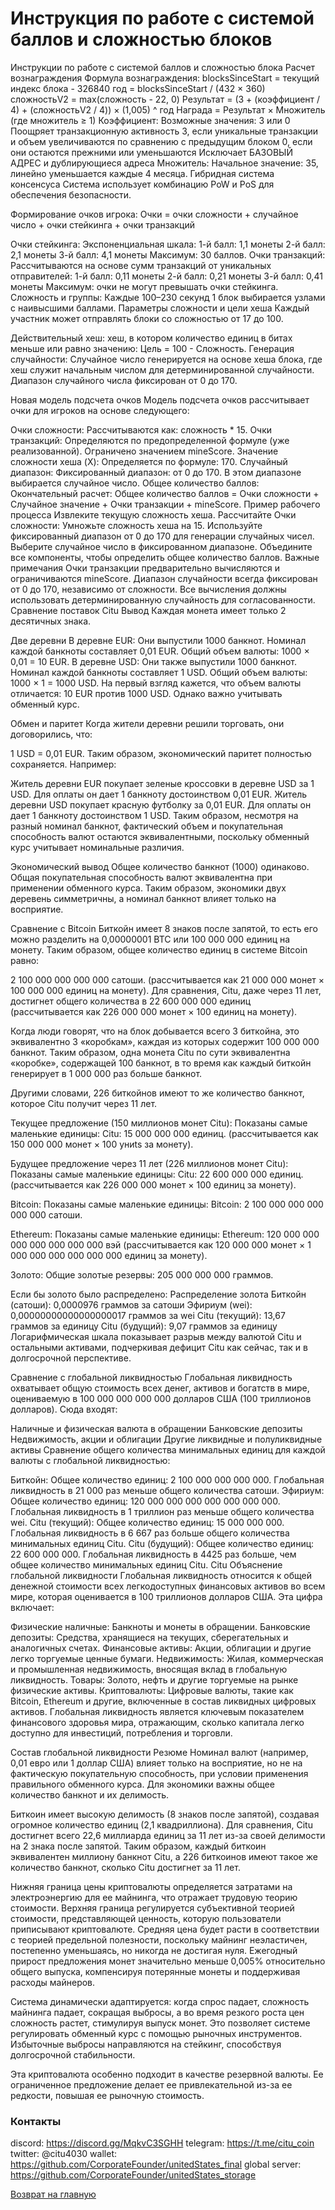 # Инструкция по работе с системой баллов и сложностью блоков

Инструкции по работе с системой баллов и сложностью блока
Расчет вознаграждения
Формула вознаграждения:
blocksSinceStart = текущий индекс блока - 326840
год = blocksSinceStart / (432 × 360)
сложностьV2 = max(сложность - 22, 0)
Результат = (3 + (коэффициент / 4) + (сложностьV2 / 4)) × (1,005) ^ год
Награда = Результат × Множитель (где множитель ≥ 1)
Коэффициент:
Возможные значения: 3 или 0
Поощряет транзакционную активность
3, если уникальные транзакции и объем увеличиваются по сравнению с предыдущим блоком
0, если они остаются прежними или уменьшаются
Исключает БАЗОВЫЙ АДРЕС и дублирующиеся адреса
Множитель:
Начальное значение: 35, линейно уменьшается каждые 4 месяца.
Гибридная система консенсуса
Система использует комбинацию PoW и PoS для обеспечения безопасности.

Формирование очков игрока:
Очки = очки сложности + случайное число + очки стейкинга + очки транзакций

Очки стейкинга:
Экспоненциальная шкала:
1-й балл: 1,1 монеты
2-й балл: 2,1 монеты
3-й балл: 4,1 монеты
Максимум: 30 баллов.
Очки транзакций:
Рассчитываются на основе сумм транзакций от уникальных отправителей:
1-й балл: 0,11 монеты
2-й балл: 0,21 монеты
3-й балл: 0,41 монеты
Максимум: очки не могут превышать очки стейкинга.
Сложность и группы:
Каждые 100–230 секунд 1 блок выбирается узлами с наивысшими баллами.
Параметры сложности и цели хеша
Каждый участник может отправлять блоки со сложностью от 17 до 100.

Действительный хеш: хеш, в котором количество единиц в битах меньше или равно значению:
Цель = 100 - Сложность.
Генерация случайности:
Случайное число генерируется на основе хеша блока, где хеш служит начальным числом для детерминированной случайности. Диапазон случайного числа фиксирован от 0 до 170.

Новая модель подсчета очков
Модель подсчета очков рассчитывает очки для игроков на основе следующего:

Очки сложности:
Рассчитываются как: сложность * 15.
Очки транзакций:
Определяются по предопределенной формуле (уже реализованной).
Ограничено значением mineScore.
Значение сложности хеша (X):
Определяется по формуле: 170.
Случайный диапазон:
Фиксированный диапазон: от 0 до 170.
В этом диапазоне выбирается случайное число.
Общее количество баллов:
Окончательный расчет: Общее количество баллов = Очки сложности + Случайное значение + Очки транзакции + mineScore.
Пример рабочего процесса
Извлеките текущую сложность хеша.
Рассчитайте Очки сложности: Умножьте сложность хеша на 15.
Используйте фиксированный диапазон от 0 до 170 для генерации случайных чисел.
Выберите случайное число в фиксированном диапазоне.
Объедините все компоненты, чтобы определить общее количество баллов.
Важные примечания
Очки транзакции предварительно вычисляются и ограничиваются mineScore.
Диапазон случайности всегда фиксирован от 0 до 170, независимо от сложности.
Все вычисления должны использовать детерминированную случайность для согласованности.
Сравнение поставок Citu
Вывод
Каждая монета имеет только 2 десятичных знака.

Две деревни
В деревне EUR:
Они выпустили 1000 банкнот.
Номинал каждой банкноты составляет 0,01 EUR.
Общий объем валюты: 1000 × 0,01 = 10 EUR.
В деревне USD:
Они также выпустили 1000 банкнот.
Номинал каждой банкноты составляет 1 USD.
Общий объем валюты: 1000 × 1 = 1000 USD.
На первый взгляд кажется, что объем валюты отличается: 10 EUR против 1000 USD. Однако важно учитывать обменный курс.

Обмен и паритет
Когда жители деревни решили торговать, они договорились, что:

1 USD = 0,01 EUR.
Таким образом, экономический паритет полностью сохраняется. Например:

Житель деревни EUR покупает зеленые кроссовки в деревне USD за 1 USD. Для оплаты он дает 1 банкноту достоинством 0,01 EUR.
Житель деревни USD покупает красную футболку за 0,01 EUR. Для оплаты он дает 1 банкноту достоинством 1 USD.
Таким образом, несмотря на разный номинал банкнот, фактический объем и покупательная способность валют остаются эквивалентными, поскольку обменный курс учитывает номинальные различия.

Экономический вывод
Общее количество банкнот (1000) одинаково.
Общая покупательная способность валют эквивалентна при применении обменного курса.
Таким образом, экономики двух деревень симметричны, а номинал банкнот влияет только на восприятие.

Сравнение с Bitcoin
Биткойн имеет 8 знаков после запятой, то есть его можно разделить на 0,00000001 BTC или 100 000 000 единиц на монету. Таким образом, общее количество единиц в системе Bitcoin равно:

2 100 000 000 000 000 сатоши. (рассчитывается как 21 000 000 монет × 100 000 000 единиц на монету).
Для сравнения, Citu, даже через 11 лет, достигнет общего количества в 22 600 000 000 единиц (рассчитывается как 226 000 000 монет × 100 единиц на монету).

Когда люди говорят, что на блок добывается всего 3 биткойна, это эквивалентно 3 «коробкам», каждая из которых содержит 100 000 000 банкнот. Таким образом, одна монета Citu по сути эквивалентна «коробке», содержащей 100 банкнот, в то время как каждый биткойн генерирует в 1 000 000 раз больше банкнот.

Другими словами, 226 биткойнов имеют то же количество банкнот, которое Citu получит через 11 лет.

Текущее предложение (150 миллионов монет Citu):
Показаны самые маленькие единицы: Citu: 15 000 000 000 единиц. (рассчитывается как 150 000 000 монет × 100 униts за монету).

Будущее предложение через 11 лет (226 миллионов монет Citu):
Показаны самые маленькие единицы: Citu: 22 600 000 000 единиц. (рассчитывается как 226 000 000 монет × 100 единиц за монету).

Bitcoin:
Показаны самые маленькие единицы: Bitcoin: 2 100 000 000 000 000 000 сатоши.

Ethereum:
Показаны самые маленькие единицы: Ethereum: 120 000 000 000 000 000 000 000 вэй (рассчитывается как 120 000 000 монет × 1 000 000 000 000 000 000 единиц за монету).

Золото:
Общие золотые резервы: 205 000 000 000 граммов.

Если бы золото было распределено:
Распределение золота
Биткойн (сатоши): 0,0000976 граммов за сатоши
Эфириум (wei): 0,00000000000000000017 граммов за wei
Citu (текущий): 13,67 граммов за единицу
Citu (будущий): 9,07 граммов за единицу
Логарифмическая шкала показывает разрыв между валютой Citu и остальными активами, подчеркивая дефицит Citu как сейчас, так и в долгосрочной перспективе.

Сравнение с глобальной ликвидностью
Глобальная ликвидность охватывает общую стоимость всех денег, активов и богатств в мире, оцениваемую в 100 000 000 000 000 долларов США (100 триллионов долларов). Сюда входят:

Наличные и физическая валюта в обращении
Банковские депозиты
Недвижимость, акции и облигации
Другие ликвидные и полуликвидные активы
Сравнение общего количества минимальных единиц для каждой валюты с глобальной ликвидностью:

Биткойн: Общее количество единиц: 2 100 000 000 000 000. Глобальная ликвидность в 21 000 раз меньше общего количества сатоши.
Эфириум: Общее количество единиц: 120 000 000 000 000 000 000 000. Глобальная ликвидность в 1 триллион раз меньше общего количества wei.
Citu (текущий): Общее количество единиц: 15 000 000 000. Глобальная ликвидность в 6 667 раз больше общего количества минимальных единиц Citu.
Citu (будущий): Общее количество единиц: 22 600 000 000. Глобальная ликвидность в 4425 раз больше, чем общее количество минимальных единиц Citu.
Citu
Объяснение глобальной ликвидности
Глобальная ликвидность относится к общей денежной стоимости всех легкодоступных финансовых активов во всем мире, которая оценивается в 100 триллионов долларов США. Эта цифра включает:

Физические наличные: Банкноты и монеты в обращении.
Банковские депозиты: Средства, хранящиеся на текущих, сберегательных и аналогичных счетах.
Финансовые активы: Акции, облигации и другие легко торгуемые ценные бумаги.
Недвижимость: Жилая, коммерческая и промышленная недвижимость, вносящая вклад в глобальную ликвидность.
Товары: Золото, нефть и другие торгуемые на рынке физические активы.
Криптовалюты: Цифровые валюты, такие как Bitcoin, Ethereum и другие, включенные в состав ликвидных цифровых активов.
Глобальная ликвидность является ключевым показателем финансового здоровья мира, отражающим, сколько капитала легко доступно для инвестиций, потребления и торговли.

Состав глобальной ликвидности
Резюме
Номинал валют (например, 0,01 евро или 1 доллар США) влияет только на восприятие, но не на фактическую покупательную способность, при условии применения правильного обменного курса. Для экономики важны общее количество банкнот и их делимость.

Биткоин имеет высокую делимость (8 знаков после запятой), создавая огромное количество единиц (2,1 квадриллиона). Для сравнения, Citu достигнет всего 22,6 миллиарда единиц за 11 лет из-за своей делимости на 2 знака после запятой. Таким образом, каждый биткоин эквивалентен миллиону банкнот Citu, а 226 биткоинов имеют такое же количество банкнот, сколько Citu достигнет за 11 лет.

Нижняя граница цены криптовалюты определяется затратами на электроэнергию для ее майнинга, что отражает трудовую теорию стоимости. Верхняя граница регулируется субъективной теорией стоимости, представляющей ценность, которую пользователи приписывают криптовалюте. Средняя цена будет расти в соответствии с теорией предельной полезности, поскольку майнинг неэластичен, постепенно уменьшаясь, но никогда не достигая нуля. Ежегодный прирост предложения монет значительно меньше 0,005% относительно общего выпуска, компенсируя потерянные монеты и поддерживая расходы майнеров.

Система динамически адаптируется: когда спрос падает, сложность майнинга падает, сокращая выбросы, а во время резкого роста цен сложность растет, стимулируя выпуск монет. Это позволяет системе регулировать обменный курс с помощью рыночных инструментов. Избыточные выбросы направляются на стейкинг, способствуя долгосрочной стабильности.

Эта криптовалюта особенно подходит в качестве резервной валюты. Ее ограниченное предложение делает ее привлекательной из-за ее редкости, повышая ее рыночную стоимость.

### Контакты
discord: https://discord.gg/MqkvC3SGHH
telegram: https://t.me/citu_coin
twitter: @citu4030
wallet: https://github.com/CorporateFounder/unitedStates_final
global server: https://github.com/CorporateFounder/unitedStates_storage

[Возврат на главную](./documentationRus.md)